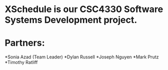 # XSchedule is our CSC4330 Software Systems Development project.

# Partners: 
*Sonia Azad (Team Leader) 
*Dylan Russell 
*Joseph Nguyen 
*Mark Prutz 
*Timothy Ratliff
